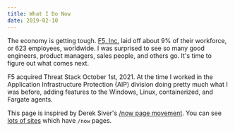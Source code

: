 ```yaml
---
title: What I Do Now
date: 2019-02-10
---
```

The economy is getting tough. [F5, Inc.][F5] laid off about 9% of their workforce, or 623 employees, worldwide. I was surprised to see so many good engineers, product managers, sales people, and others go. It's time to figure out what comes next.
<!--more-->

F5 acquired Threat Stack October 1st, 2021. At the time I worked in the Application Infrastructure Protection (AIP) division doing pretty much what I was before, adding features to the Windows, Linux, containerized, and Fargate agents.

This page is inspired by Derek Siver's [/now page movement](https://sivers.org/nowff). You can see [lots of sites](http://nownownow.com/) which have `/now` pages.

[F5]: https://f5.com
